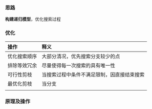 ### 思路
	
**构建递归模型**，优化搜索过程



### 优化 
|   操作   | 释义    |
|:-----|:-----|
|   优化搜索顺序   | 大部分清况，优先搜索分支较少的点     |
|   排除等效冗余    | 尽量使得每一次搜索的具有唯一性     |
|   可行性剪枝   |  当搜索过程中条件不满足限制，因直接结束搜索    |
|   最优化剪枝  |  当分支    |
|      |      |






###  原理及操作



